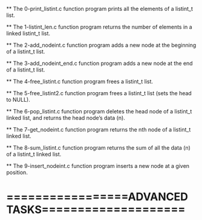 ** The 0-print_listint.c function program prints all the elements of a listint_t list.

** The 1-listint_len.c function program returns the number of elements in a linked listint_t list.

** The 2-add_nodeint.c function program adds a new node at the beginning of a listint_t list.

** The 3-add_nodeint_end.c function program adds a new node at the end of a listint_t list.

** The 4-free_listint.c function program frees a listint_t list.

** The 5-free_listint2.c function program frees a listint_t list (sets the head to NULL).

** The 6-pop_listint.c function program deletes the head node of a listint_t linked list, and returns the head node’s data (n).

** The 7-get_nodeint.c function program returns the nth node of a listint_t linked list.

** The 8-sum_listint.c function program returns the sum of all the data (n) of a listint_t linked list.

** The 9-insert_nodeint.c function program inserts a new node at a given position.

=================ADVANCED TASKS====================
===================================================


